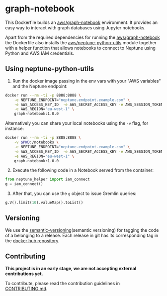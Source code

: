 # graph-notebook

This Dockerfile builds an [aws/graph-notebook] environment. It provides an easy
way to interact with graph databases using Jupyter notebooks.

Apart from the required dependencies for running the [aws/graph-notebook] the
Dockerfile also installs the [aws/neptune-python-utils] module together with a
helper function that allows notebooks to connect to Neptune using Python and AWS
IAM credentials.

## Using neptune-python-utils

1. Run the docker image passing in the env vars with your "AWS variables" and the Neptune endpoint:
```bash
docker run --rm -ti -p 8888:8888 \
    -e NEPTUNE_ENDPOINT="neptune.endpoint.example.com" \
    -e AWS_ACCESS_KEY_ID  -e AWS_SECRET_ACCESS_KEY -e AWS_SESSION_TOKEN \
    -e AWS_REGION="eu-west-1" \
    graph-notebook:1.0.0
```
Alternatively you can share your local notebooks using the `-v` flag,
for instance:
```bash
docker run --rm -ti -p 8888:8888 \
    -v $PWD:/notebooks \
    -e NEPTUNE_ENDPOINT="neptune.endpoint.example.com" \
    -e AWS_ACCESS_KEY_ID  -e AWS_SECRET_ACCESS_KEY -e AWS_SESSION_TOKEN \
    -e AWS_REGION="eu-west-1" \
    graph-notebook:1.0.0
```
2. Execute the following code in a Notebook served from the container:
```python
from neptune_helper import iam_connect
g = iam_connect()
```
3. After that, you can use the `g` object to issue Gremlin queries:
```python
g.V().limit(10).valueMap().toList()
```

[aws/graph-notebook]: https://github.com/aws/graph-notebook
[aws/neptune-python-utils]: https://github.com/awslabs/amazon-neptune-tools/tree/master/neptune-python-utils

## Versioning

We use the [semantic-versioning](semantic versioning) for tagging the code of a
belonging to a release. Each release in git has its corresponding tag in the [docker hub
repository](dockerhub-repo).

## Contributing

**This project is in an early stage, we are not accepting external
contributions yet.**

To contribute, please read the contribution guidelines in [CONTRIBUTING.md].


[CONTRIBUTING.md]: CONTRIBUTING.md
[semantic-versioning]: https://semver.org/spec/v2.0.0.html
[dockehub-repo]: https://hub.docker.com/u/adevinta/graph-notebook
